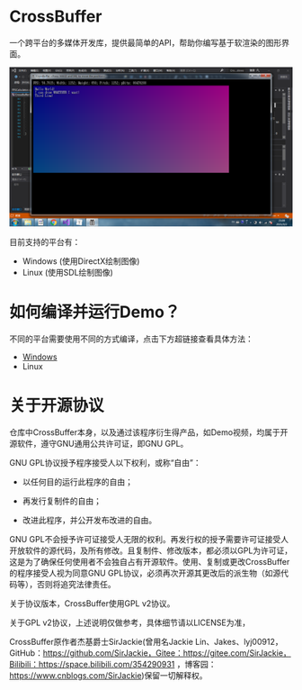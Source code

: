 # CrossBuffer

一个跨平台的多媒体开发库，提供最简单的API，帮助你编写基于软渲染的图形界面。

![Demo](.\Resources\Demo.png)

目前支持的平台有：

- Windows (使用DirectX绘制图像)
- Linux (使用SDL绘制图像)

# 如何编译并运行Demo？

不同的平台需要使用不同的方式编译，点击下方超链接查看具体方法：

- [Windows](./WindowsSimuLayer/ConfigurationDocument/ConfigurationDocument.md)
- Linux

# 关于开源协议

仓库中CrossBuffer本身，以及通过该程序衍生得产品，如Demo视频，均属于开源软件，遵守GNU通用公共许可证，即GNU GPL。

GNU GPL协议授予程序接受人以下权利，或称“自由”：

- 以任何目的运行此程序的自由；

- 再发行复制件的自由；

- 改进此程序，并公开发布改进的自由。

GNU GPL不会授予许可证接受人无限的权利。再发行权的授予需要许可证接受人开放软件的源代码，及所有修改。且复制件、修改版本，都必须以GPL为许可证，这是为了确保任何使用者不会独自占有开源软件。使用、复制或更改CrossBuffer的程序接受人视为同意GNU GPL协议，必须再次开源其更改后的派生物（如源代码等），否则将追究法律责任。

关于协议版本，CrossBuffer使用GPL v2协议。

关于GPL v2协议，上述说明仅做参考，具体细节请以LICENSE为准，

CrossBuffer原作者杰基爵士SirJackie(曾用名Jackie Lin、Jakes、lyj00912，GitHub：https://github.com/SirJackie，Gitee：https://gitee.com/SirJackie，Bilibili：https://space.bilibili.com/354290931 ，博客园：https://www.cnblogs.com/SirJackie)保留一切解释权。